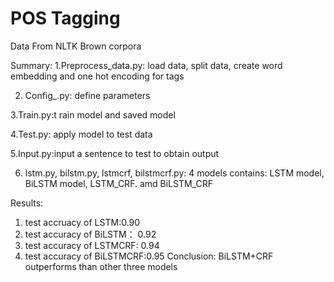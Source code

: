 # POS Tagging
Data From NLTK Brown corpora

Summary:
1.Preprocess_data.py: load data, split data, create word embedding and one hot encoding for tags 

2. Config_.py: define parameters

3.Train.py:t rain model and saved model

4.Test.py: apply model to test data

5.Input.py:input a sentence to test to obtain output

6. lstm.py, bilstm.py, lstmcrf, bilstmcrf.py: 4 models contains: LSTM model, BiLSTM model, LSTM_CRF. amd BiLSTM_CRF

Results:
1. test accruacy of LSTM:0.90
2. test accuracy of BiLSTM： 0.92
3. test accuracy of LSTMCRF: 0.94
4. test accuracy of BiLSTMCRF:0.95
Conclusion: BiLSTM+CRF outperforms than other three models

